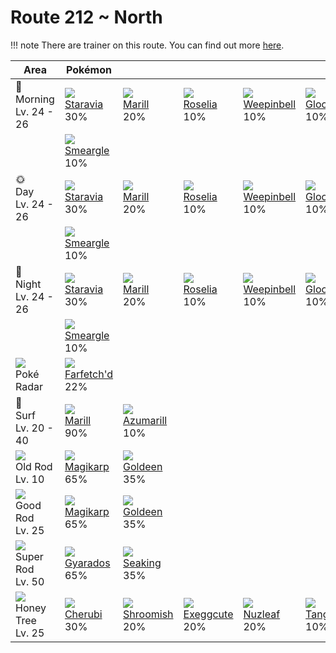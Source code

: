 # Route 212 ~ North

!!! note
    There are trainer on this route. You can find out more [here](../../trainer_changes/route_212__north/).


Area                                  | Pokémon                           | &nbsp;                           | &nbsp;                           | &nbsp;                            | &nbsp;                         | &nbsp;                        | 
---                                   | ---                               | ---                              | ---                              | ---                               | ---                            | ---                           | 
🌅<br>Morning<br>Lv. 24 - 26           | ![][397]<br> [Staravia]<br> 30%   | ![][183]<br> [Marill]<br> 20%    | ![][315]<br> [Roselia]<br> 10%   | ![][070]<br> [Weepinbell]<br> 10% | ![][044]<br> [Gloom]<br> 10%   | ![][281]<br> [Kirlia]<br> 10% | 
&nbsp;                                | ![][235]<br> [Smeargle]<br> 10%   | &nbsp;                           | &nbsp;                           | &nbsp;                            | &nbsp;                         | &nbsp;                        | 
🌞<br>Day<br>Lv. 24 - 26               | ![][397]<br> [Staravia]<br> 30%   | ![][183]<br> [Marill]<br> 20%    | ![][315]<br> [Roselia]<br> 10%   | ![][070]<br> [Weepinbell]<br> 10% | ![][044]<br> [Gloom]<br> 10%   | ![][281]<br> [Kirlia]<br> 10% | 
&nbsp;                                | ![][235]<br> [Smeargle]<br> 10%   | &nbsp;                           | &nbsp;                           | &nbsp;                            | &nbsp;                         | &nbsp;                        | 
🌙<br>Night<br>Lv. 24 - 26             | ![][397]<br> [Staravia]<br> 30%   | ![][183]<br> [Marill]<br> 20%    | ![][315]<br> [Roselia]<br> 10%   | ![][070]<br> [Weepinbell]<br> 10% | ![][044]<br> [Gloom]<br> 10%   | ![][281]<br> [Kirlia]<br> 10% | 
&nbsp;                                | ![][235]<br> [Smeargle]<br> 10%   | &nbsp;                           | &nbsp;                           | &nbsp;                            | &nbsp;                         | &nbsp;                        | 
![][poke-radar]<br> Poké Radar        | ![][083]<br> [Farfetch'd]<br> 22% | &nbsp;                           | &nbsp;                           | &nbsp;                            | &nbsp;                         | &nbsp;                        | 
🌊<br> Surf<br>Lv. 20 - 40             | ![][183]<br> [Marill]<br> 90%     | ![][184]<br> [Azumarill]<br> 10% | &nbsp;                           | &nbsp;                            | &nbsp;                         | &nbsp;                        | 
![][old-rod]<br>Old Rod<br>Lv. 10     | ![][129]<br> [Magikarp]<br> 65%   | ![][118]<br> [Goldeen]<br> 35%   | &nbsp;                           | &nbsp;                            | &nbsp;                         | &nbsp;                        | 
![][good-rod]<br>Good Rod<br>Lv. 25   | ![][129]<br> [Magikarp]<br> 65%   | ![][118]<br> [Goldeen]<br> 35%   | &nbsp;                           | &nbsp;                            | &nbsp;                         | &nbsp;                        | 
![][super-rod]<br>Super Rod<br>Lv. 50 | ![][130]<br> [Gyarados]<br> 65%   | ![][119]<br> [Seaking]<br> 35%   | &nbsp;                           | &nbsp;                            | &nbsp;                         | &nbsp;                        | 
![][honey]<br> Honey Tree<br>Lv. 25   | ![][420]<br> [Cherubi]<br> 30%    | ![][285]<br> [Shroomish]<br> 20% | ![][102]<br> [Exeggcute]<br> 20% | ![][274]<br> [Nuzleaf]<br> 20%    | ![][114]<br> [Tangela]<br> 10% | &nbsp;                        | 

[Gloom]: ../../pokemon_changes/044/
[Weepinbell]: ../../pokemon_changes/070/
[Farfetch'd]: ../../pokemon_changes/083/
[Exeggcute]: ../../pokemon_changes/102/
[Tangela]: ../../pokemon_changes/114/
[Goldeen]: ../../pokemon_changes/118/
[Seaking]: ../../pokemon_changes/119/
[Magikarp]: ../../pokemon_changes/129/
[Gyarados]: ../../pokemon_changes/130/
[Marill]: ../../pokemon_changes/183/
[Azumarill]: ../../pokemon_changes/184/
[Smeargle]: ../../pokemon_changes/235/
[Nuzleaf]: ../../pokemon_changes/274/
[Kirlia]: ../../pokemon_changes/281/
[Shroomish]: ../../pokemon_changes/285/
[Roselia]: ../../pokemon_changes/315/
[Staravia]: ../../pokemon_changes/397/
[Cherubi]: ../../pokemon_changes/420/
[good-rod]: ../img/items/good-rod.png
[honey]: ../img/items/honey.png
[old-rod]: ../img/items/old-rod.png
[poke-radar]: ../img/items/poke-radar.png
[super-rod]: ../img/items/super-rod.png
[044]: ../img/pokemon/044.png
[070]: ../img/pokemon/070.png
[083]: ../img/pokemon/083.png
[102]: ../img/pokemon/102.png
[114]: ../img/pokemon/114.png
[118]: ../img/pokemon/118.png
[119]: ../img/pokemon/119.png
[129]: ../img/pokemon/129.png
[130]: ../img/pokemon/130.png
[183]: ../img/pokemon/183.png
[184]: ../img/pokemon/184.png
[235]: ../img/pokemon/235.png
[274]: ../img/pokemon/274.png
[281]: ../img/pokemon/281.png
[285]: ../img/pokemon/285.png
[315]: ../img/pokemon/315.png
[397]: ../img/pokemon/397.png
[420]: ../img/pokemon/420.png
